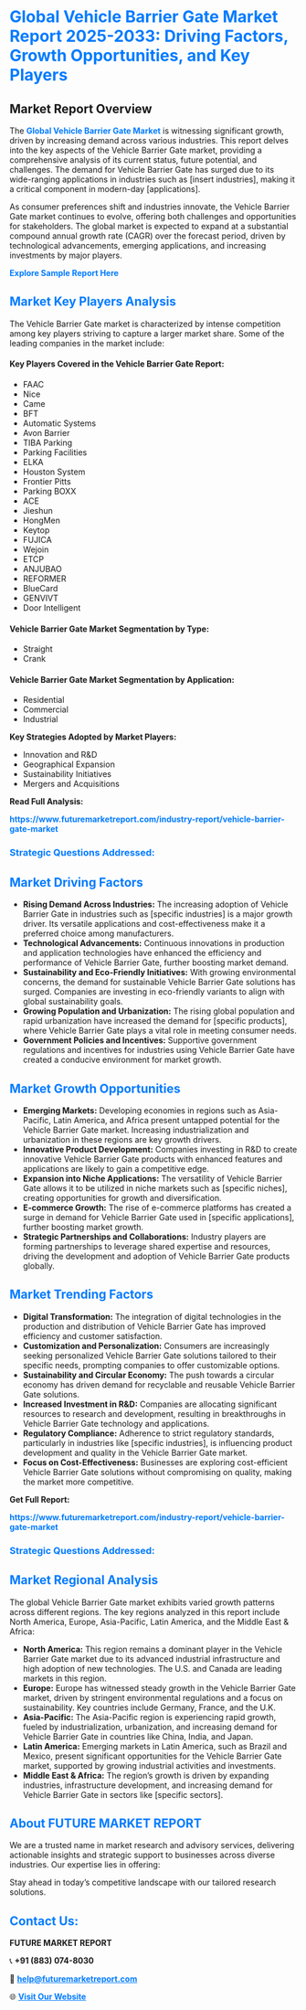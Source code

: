 <h1 style="color: #007BFF;">Global Vehicle Barrier Gate Market Report 2025-2033: Driving Factors, Growth Opportunities, and Key Players</h1>

<section id="overview">
<h2>Market Report Overview</h2>
<p>The <a href="https://www.futuremarketreport.com/industry-report/vehicle-barrier-gate-market" style="color: #007BFF; text-decoration: none;"><strong>Global Vehicle Barrier Gate Market</strong></a> is witnessing significant growth, driven by increasing demand across various industries. This report delves into the key aspects of the Vehicle Barrier Gate market, providing a comprehensive analysis of its current status, future potential, and challenges. The demand for Vehicle Barrier Gate has surged due to its wide-ranging applications in industries such as [insert industries], making it a critical component in modern-day [applications].</p>
<p>As consumer preferences shift and industries innovate, the Vehicle Barrier Gate market continues to evolve, offering both challenges and opportunities for stakeholders. The global market is expected to expand at a substantial compound annual growth rate (CAGR) over the forecast period, driven by technological advancements, emerging applications, and increasing investments by major players.</p>
</section>

<section id="overview">
<p><a href="https://www.futuremarketreport.com/request-sample/reportId=26096" style="color: #007BFF; text-decoration: none;"><strong>Explore Sample Report Here</strong></a></p>
</section>

<section id="key-players">
<h2 style="color: #007BFF;">Market Key Players Analysis</h2>
<p>The Vehicle Barrier Gate market is characterized by intense competition among key players striving to capture a larger market share. Some of the leading companies in the market include:</p>
<h4>Key Players Covered in the Vehicle Barrier Gate Report:</h4>
<ul><li>FAAC</li><li>Nice</li><li>Came</li><li>BFT</li><li>Automatic Systems</li><li>Avon Barrier</li><li>TIBA Parking</li><li>Parking Facilities</li><li>ELKA</li><li>Houston System</li><li>Frontier Pitts</li><li>Parking BOXX</li><li>ACE</li><li>Jieshun</li><li>HongMen</li><li>Keytop</li><li>FUJICA</li><li>Wejoin</li><li>ETCP</li><li>ANJUBAO</li><li>REFORMER</li><li>BlueCard</li><li>GENVIVT</li><li>Door Intelligent</li></ul>
<h4>Vehicle Barrier Gate Market Segmentation by Type:</h4>
<ul><li>Straight</li><li>Crank</li></ul>

<h4>Vehicle Barrier Gate Market Segmentation by Application:</h4>
<ul><li>Residential</li><li>Commercial</li><li>Industrial</li></ul>
<p><strong>Key Strategies Adopted by Market Players:</strong></p>
<ul>
<li>Innovation and R&D</li>
<li>Geographical Expansion</li>
<li>Sustainability Initiatives</li>
<li>Mergers and Acquisitions</li>
</ul>
</section>

<section>
<p><strong>Read Full Analysis: </strong></p><a href="https://www.futuremarketreport.com/industry-report/vehicle-barrier-gate-market" style="color: #007BFF; text-decoration: none;"><strong>https://www.futuremarketreport.com/industry-report/vehicle-barrier-gate-market</strong></a>
<h3 style="color: #007BFF;">Strategic Questions Addressed:</h3>
</section>

<section id="driving-factors">
<h2 style="color: #007BFF;">Market Driving Factors</h2>
<ul>
<li><strong>Rising Demand Across Industries:</strong> The increasing adoption of Vehicle Barrier Gate in industries such as [specific industries] is a major growth driver. Its versatile applications and cost-effectiveness make it a preferred choice among manufacturers.</li>
<li><strong>Technological Advancements:</strong> Continuous innovations in production and application technologies have enhanced the efficiency and performance of Vehicle Barrier Gate, further boosting market demand.</li>
<li><strong>Sustainability and Eco-Friendly Initiatives:</strong> With growing environmental concerns, the demand for sustainable Vehicle Barrier Gate solutions has surged. Companies are investing in eco-friendly variants to align with global sustainability goals.</li>
<li><strong>Growing Population and Urbanization:</strong> The rising global population and rapid urbanization have increased the demand for [specific products], where Vehicle Barrier Gate plays a vital role in meeting consumer needs.</li>
<li><strong>Government Policies and Incentives:</strong> Supportive government regulations and incentives for industries using Vehicle Barrier Gate have created a conducive environment for market growth.</li>
</ul>
</section>

<section id="growth-opportunities">
<h2 style="color: #007BFF;">Market Growth Opportunities</h2>
<ul>
<li><strong>Emerging Markets:</strong> Developing economies in regions such as Asia-Pacific, Latin America, and Africa present untapped potential for the Vehicle Barrier Gate market. Increasing industrialization and urbanization in these regions are key growth drivers.</li>
<li><strong>Innovative Product Development:</strong> Companies investing in R&D to create innovative Vehicle Barrier Gate products with enhanced features and applications are likely to gain a competitive edge.</li>
<li><strong>Expansion into Niche Applications:</strong> The versatility of Vehicle Barrier Gate allows it to be utilized in niche markets such as [specific niches], creating opportunities for growth and diversification.</li>
<li><strong>E-commerce Growth:</strong> The rise of e-commerce platforms has created a surge in demand for Vehicle Barrier Gate used in [specific applications], further boosting market growth.</li>
<li><strong>Strategic Partnerships and Collaborations:</strong> Industry players are forming partnerships to leverage shared expertise and resources, driving the development and adoption of Vehicle Barrier Gate products globally.</li>
</ul>
</section>

<section id="trending-factors">
<h2 style="color: #007BFF;">Market Trending Factors</h2>
<ul>
<li><strong>Digital Transformation:</strong> The integration of digital technologies in the production and distribution of Vehicle Barrier Gate has improved efficiency and customer satisfaction.</li>
<li><strong>Customization and Personalization:</strong> Consumers are increasingly seeking personalized Vehicle Barrier Gate solutions tailored to their specific needs, prompting companies to offer customizable options.</li>
<li><strong>Sustainability and Circular Economy:</strong> The push towards a circular economy has driven demand for recyclable and reusable Vehicle Barrier Gate solutions.</li>
<li><strong>Increased Investment in R&D:</strong> Companies are allocating significant resources to research and development, resulting in breakthroughs in Vehicle Barrier Gate technology and applications.</li>
<li><strong>Regulatory Compliance:</strong> Adherence to strict regulatory standards, particularly in industries like [specific industries], is influencing product development and quality in the Vehicle Barrier Gate market.</li>
<li><strong>Focus on Cost-Effectiveness:</strong> Businesses are exploring cost-efficient Vehicle Barrier Gate solutions without compromising on quality, making the market more competitive.</li>
</ul>
</section>

<section>
<p><strong>Get Full Report: </strong></p><a href="https://www.futuremarketreport.com/industry-report/vehicle-barrier-gate-market" style="color: #007BFF; text-decoration: none;"><strong>https://www.futuremarketreport.com/industry-report/vehicle-barrier-gate-market</strong></a>
<h3 style="color: #007BFF;">Strategic Questions Addressed:</h3>
</section>


<section id="regional-analysis">
<h2 style="color: #007BFF;">Market Regional Analysis</h2>
<p>The global Vehicle Barrier Gate market exhibits varied growth patterns across different regions. The key regions analyzed in this report include North America, Europe, Asia-Pacific, Latin America, and the Middle East & Africa:</p>
<ul>
<li><strong>North America:</strong> This region remains a dominant player in the Vehicle Barrier Gate market due to its advanced industrial infrastructure and high adoption of new technologies. The U.S. and Canada are leading markets in this region.</li>
<li><strong>Europe:</strong> Europe has witnessed steady growth in the Vehicle Barrier Gate market, driven by stringent environmental regulations and a focus on sustainability. Key countries include Germany, France, and the U.K.</li>
<li><strong>Asia-Pacific:</strong> The Asia-Pacific region is experiencing rapid growth, fueled by industrialization, urbanization, and increasing demand for Vehicle Barrier Gate in countries like China, India, and Japan.</li>
<li><strong>Latin America:</strong> Emerging markets in Latin America, such as Brazil and Mexico, present significant opportunities for the Vehicle Barrier Gate market, supported by growing industrial activities and investments.</li>
<li><strong>Middle East & Africa:</strong> The region’s growth is driven by expanding industries, infrastructure development, and increasing demand for Vehicle Barrier Gate in sectors like [specific sectors].</li>
</ul>
</section>

<footer>
<h2 style="color: #007BFF;">About FUTURE MARKET REPORT</h2>
<p>We are a trusted name in market research and advisory services, delivering actionable insights and strategic support to businesses across diverse industries. Our expertise lies in offering:</p>

<p>Stay ahead in today’s competitive landscape with our tailored research solutions.</p>

<h2 style="color: #007BFF;">Contact Us:</h2>
<p><strong>FUTURE MARKET REPORT</strong></p>
<p>📞 <strong>+91 (883) 074-8030</strong></p>
<p>📧 <strong><a href="mailto:help@futuremarketreport.com" style="color: #007BFF;">help@futuremarketreport.com</a></strong></p>
<p>🌐 <strong><a href="https://www.futuremarketreport.com/" style="color: #007BFF;">Visit Our Website</a></strong></p>
</footer>